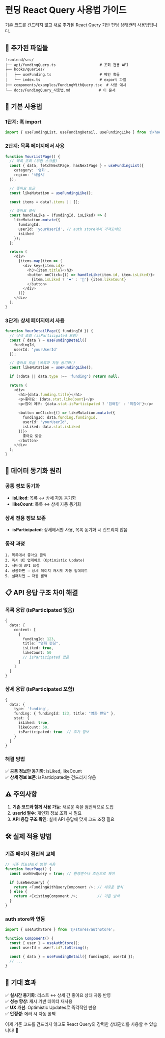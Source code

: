 # 펀딩 React Query 사용법 가이드

기존 코드를 건드리지 않고 새로 추가된 React Query 기반 펀딩 상태관리 사용법입니다.

## 📁 추가된 파일들

```
frontend/src/
├── api/fundingQuery.ts                    # 조회 전용 API
├── hooks/queries/
│   ├── useFunding.ts                      # 메인 훅들
│   └── index.ts                           # export 파일
├── components/examples/FundingWithQuery.tsx  # 사용 예시
└── docs/FundingQuery_사용법.md             # 이 문서
```

## 🚀 기본 사용법

### 1단계: 훅 import
```typescript
import { useFundingList, useFundingDetail, useFundingLike } from '@/hooks/queries';
```

### 2단계: 목록 페이지에서 사용
```typescript
function YourListPage() {
  // 목록 조회 (무한 스크롤)
  const { data, fetchNextPage, hasNextPage } = useFundingList({
    category: '영화',
    region: '서울시'
  });

  // 좋아요 토글
  const likeMutation = useFundingLike();

  const items = data?.items || [];

  // 좋아요 클릭
  const handleLike = (fundingId, isLiked) => {
    likeMutation.mutate({
      fundingId,
      userId: 'yourUserId', // auth store에서 가져오세요
      isLiked
    });
  };

  return (
    <div>
      {items.map(item => (
        <div key={item.id}>
          <h3>{item.title}</h3>
          <button onClick={() => handleLike(item.id, item.isLiked)}>
            {item.isLiked ? '❤️' : '🤍'} {item.likeCount}
          </button>
        </div>
      ))}
    </div>
  );
}
```

### 3단계: 상세 페이지에서 사용
```typescript
function YourDetailPage({ fundingId }) {
  // 상세 조회 (isParticipated 포함)
  const { data } = useFundingDetail({ 
    fundingId, 
    userId: 'yourUserId' 
  });

  // 좋아요 토글 (목록과 자동 동기화!)
  const likeMutation = useFundingLike();

  if (!data || data.type !== 'funding') return null;

  return (
    <div>
      <h1>{data.funding.title}</h1>
      <p>좋아요: {data.stat.likeCount}</p>
      <p>참여 여부: {data.stat.isParticipated ? '참여함' : '미참여'}</p>
      
      <button onClick={() => likeMutation.mutate({
        fundingId: data.funding.fundingId,
        userId: 'yourUserId',
        isLiked: data.stat.isLiked
      })}>
        좋아요 토글
      </button>
    </div>
  );
}
```

## 🔄 데이터 동기화 원리

### 공통 정보 동기화
- **isLiked**: 목록 ↔ 상세 자동 동기화
- **likeCount**: 목록 ↔ 상세 자동 동기화

### 상세 전용 정보 보존
- **isParticipated**: 상세에서만 사용, 목록 동기화 시 건드리지 않음

### 동작 과정
```
1. 목록에서 좋아요 클릭
2. 즉시 UI 업데이트 (Optimistic Update)
3. 서버에 API 요청
4. 성공하면 → 상세 페이지 캐시도 자동 업데이트
5. 실패하면 → 자동 롤백
```

## 📋 API 응답 구조 차이 해결

### 목록 응답 (isParticipated 없음)
```typescript
{
  data: {
    content: [
      {
        fundingId: 123,
        title: "영화 펀딩",
        isLiked: true,
        likeCount: 50
        // isParticipated 없음
      }
    ]
  }
}
```

### 상세 응답 (isParticipated 포함)
```typescript
{
  data: {
    type: 'funding',
    funding: { fundingId: 123, title: "영화 펀딩" },
    stat: {
      isLiked: true,
      likeCount: 50,
      isParticipated: true  // 추가 정보
    }
  }
}
```

### 해결 방법
✅ **공통 정보만 동기화**: isLiked, likeCount  
✅ **상세 정보 보존**: isParticipated는 건드리지 않음

## ⚠️ 주의사항

1. **기존 코드와 함께 사용 가능**: 새로운 훅을 점진적으로 도입
2. **userId 필수**: 개인화 정보 조회 시 필요
3. **API 응답 구조 확인**: 실제 API 응답에 맞게 코드 조정 필요

## 🛠️ 실제 적용 방법

### 기존 페이지 점진적 교체
```typescript
// 기존 컴포넌트와 병행 사용
function YourPage() {
  const useNewQuery = true; // 환경변수나 조건으로 제어

  if (useNewQuery) {
    return <FundingWithQueryComponent />; // 새로운 방식
  } else {
    return <ExistingComponent />;         // 기존 방식
  }
}
```

### auth store와 연동
```typescript
import { useAuthStore } from '@/stores/authStore';

function Component() {
  const { user } = useAuthStore();
  const userId = user?.id?.toString();

  const { data } = useFundingDetail({ fundingId, userId });
  // ...
}
```

## 🎯 기대 효과

✅ **실시간 동기화**: 리스트 ↔ 상세 간 좋아요 상태 자동 반영  
✅ **성능 향상**: 캐시 기반 데이터 재사용  
✅ **UX 개선**: Optimistic Updates로 즉각적인 반응  
✅ **안정성**: 에러 시 자동 롤백  

이제 기존 코드를 건드리지 않고도 React Query의 강력한 상태관리를 사용할 수 있습니다! 🚀
